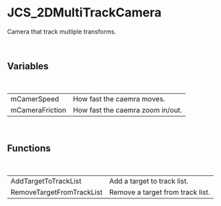 <!--
   - $File: JCS_2DMultiTrackCamera.html $
   - $Date: 2018-10-01 20:04:09 $
   - $Revision: $
   - $Creator: Jen-Chieh Shen $
   - $Notice: See LICENSE.txt for modification and distribution information
   -                   Copyright © 2018 by Shen, Jen-Chieh $
-->


<div id="content-header">
  <h1>JCS_2DMultiTrackCamera</h1>
</div>

<p>
  Camera that track mutliple transforms.
</p>


<br/>
<h2>Variables</h2>
<br/>

<table>
  <tr>
    <td>mCamerSpeed</td>
    <td>How fast the caemra moves.</td>
  </tr>
  <tr>
    <td>mCameraFriction</td>
    <td>How fast the caemra zoom in/out.</td>
  </tr>
</table>


<br/>
<h2>Functions</h2>
<br/>

<table>
  <tr>
    <td>AddTargetToTrackList</td>
    <td>Add a target to track list.</td>
  </tr>
  <tr>
    <td>RemoveTargetFromTrackList</td>
    <td>Remove a target from track list.</td>
  </tr>
</table>
